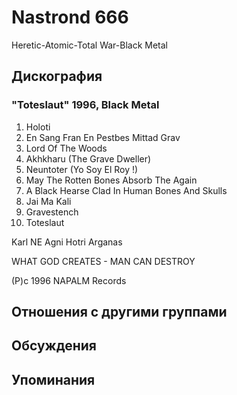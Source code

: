 # Nastrond 666

Heretic-Atomic-Total War-Black Metal

## Дискография

### "Toteslaut" 1996, Black Metal

1.  Holoti
2.  En Sang Fran En Pestbes Mittad Grav
3.  Lord Of The Woods
4.  Akhkharu (The Grave Dweller)
5.  Neuntoter (Yo Soy El Roy !)
6.  May The Rotten Bones Absorb The Again
7.  A Black Hearse Clad In Human Bones And Skulls
8.  Jai Ma Kali
9.  Gravestench
10.  Toteslaut

Karl NE
Agni Hotri
Arganas

WHAT GOD CREATES  - MAN CAN DESTROY

(P)c 1996 NAPALM Records


## Отношения с другими группами


## Обсуждения


## Упоминания

